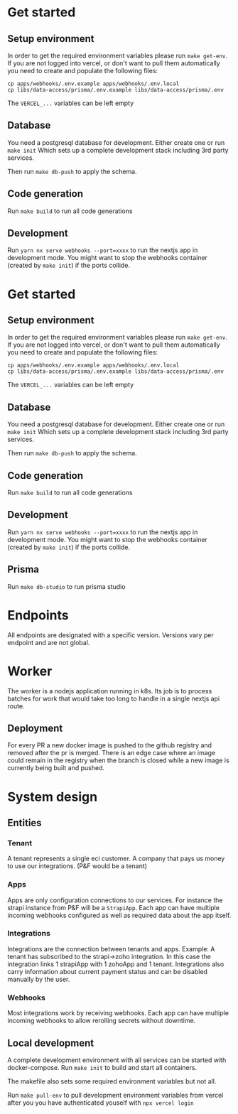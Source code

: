 # Get started

## Setup environment

In order to get the required environment variables please run `make get-env`.
If you are not logged into vercel, or don't want to pull them automatically you need to create and populate the following files:

```
cp apps/webhooks/.env.example apps/webhooks/.env.local
cp libs/data-access/prisma/.env.example libs/data-access/prisma/.env
```

The `VERCEL_...` variables can be left empty

## Database

You need a postgresql database for development. Either create one or run `make init` Which sets up a complete development stack including 3rd party services.

Then run `make db-push` to apply the schema.

## Code generation

Run `make build` to run all code generations

## Development

Run `yarn nx serve webhooks --port=xxxx` to run the nextjs app in development mode.
You might want to stop the webhooks container (created by `make init`) if the ports collide.

# Get started

## Setup environment

In order to get the required environment variables please run `make get-env`.
If you are not logged into vercel, or don't want to pull them automatically you need to create and populate the following files:

```
cp apps/webhooks/.env.example apps/webhooks/.env.local
cp libs/data-access/prisma/.env.example libs/data-access/prisma/.env
```

The `VERCEL_...` variables can be left empty

## Database

You need a postgresql database for development. Either create one or run `make init` Which sets up a complete development stack including 3rd party services.

Then run `make db-push` to apply the schema.

## Code generation

Run `make build` to run all code generations

## Development

Run `yarn nx serve webhooks --port=xxxx` to run the nextjs app in development mode.
You might want to stop the webhooks container (created by `make init`) if the ports collide.

## Prisma

Run `make db-studio` to run prisma studio

# Endpoints

All endpoints are designated with a specific version. Versions vary per endpoint and are not global.

# Worker

The worker is a nodejs application running in k8s. Its job is to process batches for work
that would take too long to handle in a single nextjs api route.

## Deployment

For every PR a new docker image is pushed to the github registry and removed after the pr is merged. There is an edge case where an image could remain in the registry when the branch is closed while a new image is currently being built and pushed.

# System design

## Entities

### Tenant

A tenant represents a single eci customer. A company that pays us money to use our integrations. (P&F would be a tenant)

### Apps

Apps are only configuration connections to our services. For instance the strapi instance from P&F will be a `StrapiApp`.
Each app can have multiple incoming webhooks configured as well as required data about the app itself.

### Integrations

Integrations are the connection between tenants and apps.
Example:
A tenant has subscribed to the strapi->zoho integration. In this case the integration links 1 strapiApp with 1 zohoApp and 1 tenant.
Integrations also carry information about current payment status and can be disabled manually by the user.

### Webhooks

Most integrations work by receiving webhooks. Each app can have multiple incoming webhooks to allow rerolling secrets without downtime.

## Local development

A complete development environment with all services can be started with docker-compose.
Run `make init` to build and start all containers.

The makefile also sets some required environment variables but not all.

Run `make pull-env` to pull development environment variables from vercel after you
you have authenticated youself with `npx vercel login`
